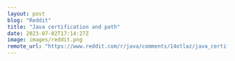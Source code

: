 ```yaml
---
layout: post
blog: "Reddit"
title: "Java certification and path"
date: 2023-07-02T17:14:27Z
image: images/reddit.png
remote_url: "https://www.reddit.com/r/java/comments/14otlaz/java_certification_and_path/"
---
```


